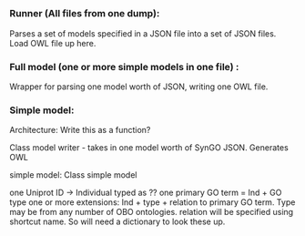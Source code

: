 ## 



### Runner (All files from one dump):  

Parses a set of models specified in a JSON file into a set of JSON files.
Load OWL file up here.


### Full model (one or more simple models in one file) :
 Wrapper for parsing one model worth of JSON, writing one OWL file.
 
### Simple model:  

Architecture:  Write this as a function?

Class model writer - takes in one model worth of SynGO JSON.
Generates OWL

simple model:  Class simple model 

one Uniprot ID -> Individual typed as ??
one primary GO term = Ind + GO type
one or more extensions:  Ind + type + relation to primary GO term.  Type may be from any number of OBO ontologies.
relation will be specified using shortcut name.  So will need a dictionary to look these up.
